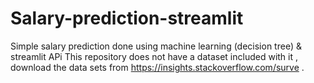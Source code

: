 # Salary-prediction-streamlit
Simple salary prediction done using machine learning (decision tree) &amp; streamlit APi 
This repository does not have a dataset included with it , download the data sets from https://insights.stackoverflow.com/surve .
